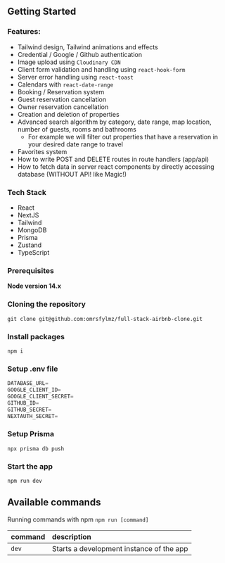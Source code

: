 ## Getting Started

### Features:

- Tailwind design, Tailwind animations and effects
- Credential / Google / Github authentication
- Image upload using `Cloudinary CDN`
- Client form validation and handling using `react-hook-form`
- Server error handling using `react-toast`
- Calendars with `react-date-range`
- Booking / Reservation system
- Guest reservation cancellation
- Owner reservation cancellation
- Creation and deletion of properties
- Advanced search algorithm by category, date range, map location, number of guests, rooms and bathrooms
    - For example we will filter out properties that have a reservation in your desired date range to travel
- Favorites system
- How to write POST and DELETE routes in route handlers (app/api)
- How to fetch data in server react components by directly accessing database (WITHOUT API! like Magic!)

### Tech Stack
- React
- NextJS
- Tailwind
- MongoDB
- Prisma
- Zustand
- TypeScript

### Prerequisites

**Node version 14.x**

### Cloning the repository

```shell
git clone git@github.com:omrsfylmz/full-stack-airbnb-clone.git
```

### Install packages

```shell
npm i
```

### Setup .env file


```js
DATABASE_URL=
GOOGLE_CLIENT_ID=
GOOGLE_CLIENT_SECRET=
GITHUB_ID=
GITHUB_SECRET=
NEXTAUTH_SECRET=
```

### Setup Prisma

```shell
npx prisma db push

```

### Start the app

```shell
npm run dev
```

## Available commands

Running commands with npm `npm run [command]`

| command         | description                              |
| :-------------- | :--------------------------------------- |
| `dev`           | Starts a development instance of the app |
